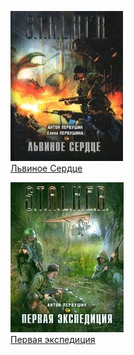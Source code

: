 ![](Львиное%20Сердце.jpg)  
[Львиное Сердце](Львиное%20Сердце)

![](Первая%20экспедиция.jpg)  
[Первая экспедиция](Первая%20экспедиция)
